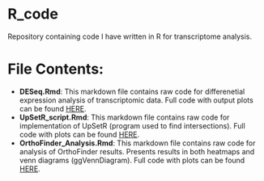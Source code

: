 # R_code
Repository containing code I have written in R for transcriptome analysis.

# File Contents:

* **DESeq.Rmd**: This markdown file contains raw code for differenetial expression analysis of transcriptomic data. 
Full code with output plots can be found [HERE](https://rpubs.com/mchunn/1017165). 
* **UpSetR_script.Rmd**: This markdown file contains raw code for implementation of UpSetR (program used to find intersections). 
Full code with plots can be found [HERE](https://rpubs.com/mchunn/1017151). 
* **OrthoFinder_Analysis.Rmd**: This markdown file contains raw code for analysis of OrthoFinder results. Presents results in
 both heatmaps and venn diagrams (ggVennDiagram). Full code with plots can be found [HERE](https://rpubs.com/mchunn/1025716). 


